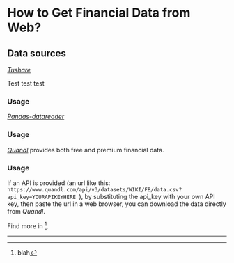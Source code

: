 # How to Get Financial Data from Web?

## Data sources

[*Tushare*]()

Test test test 

### Usage

[*Pandas-datareader*]()

### Usage

[*Quandl*](https://www.quandl.com) provides both free and premium financial data.

### Usage

If an API is provided (an url like this: `https://www.quandl.com/api/v3/datasets/WIKI/FB/data.csv?api_key=YOURAPIKEYHERE
`), by substituting the api_key with your own API key, then paste the url in a web browser, you can download the data directly from *Quandl*.


Find more in [^1].

--------
[^1]: blah

<script type="text/javascript" async
  src="https://cdn.mathjax.org/mathjax/latest/MathJax.js?config=TeX-MML-AM_CHTML">
</script>